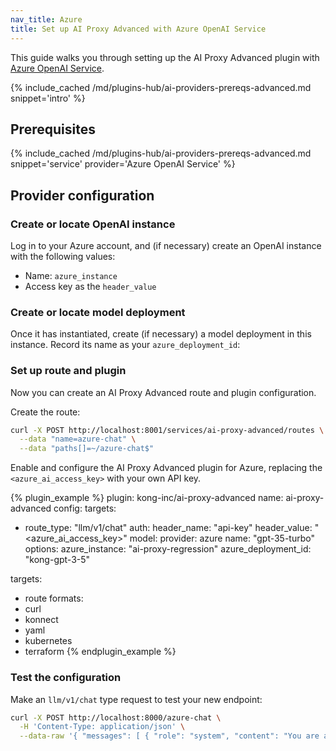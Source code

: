 ```yaml
---
nav_title: Azure
title: Set up AI Proxy Advanced with Azure OpenAI Service
---
```


This guide walks you through setting up the AI Proxy Advanced plugin with [Azure OpenAI Service](https://azure.microsoft.com/en-us/products/ai-services/openai-service).

{% include_cached /md/plugins-hub/ai-providers-prereqs-advanced.md snippet='intro' %}

## Prerequisites

{% include_cached /md/plugins-hub/ai-providers-prereqs-advanced.md snippet='service' provider='Azure OpenAI Service' %}

## Provider configuration

### Create or locate OpenAI instance

Log in to your Azure account, and (if necessary) create an OpenAI instance with the following values: 

* Name: `azure_instance`
* Access key as the `header_value`


### Create or locate model deployment

Once it has instantiated, create (if necessary) a model deployment in this instance. 
Record its name as your `azure_deployment_id`:

### Set up route and plugin

Now you can create an AI Proxy Advanced route and plugin configuration.

Create the route:

```bash
curl -X POST http://localhost:8001/services/ai-proxy-advanced/routes \
  --data "name=azure-chat" \
  --data "paths[]=~/azure-chat$"
```

Enable and configure the AI Proxy Advanced plugin for Azure, replacing the `<azure_ai_access_key>` with your own API key.

<!--vale off-->
{% plugin_example %}
plugin: kong-inc/ai-proxy-advanced
name: ai-proxy-advanced
config:
  targets:
  - route_type: "llm/v1/chat"
    auth:
      header_name: "api-key"
      header_value: "<azure_ai_access_key>"
    model:
      provider: azure
      name: "gpt-35-turbo"
      options:
        azure_instance: "ai-proxy-regression"
        azure_deployment_id: "kong-gpt-3-5"

targets:
  - route
formats:
  - curl
  - konnect
  - yaml
  - kubernetes
  - terraform
{% endplugin_example %}
<!--vale on-->

### Test the configuration

Make an `llm/v1/chat` type request to test your new endpoint:

```bash
curl -X POST http://localhost:8000/azure-chat \
  -H 'Content-Type: application/json' \
  --data-raw '{ "messages": [ { "role": "system", "content": "You are a mathematician" }, { "role": "user", "content": "What is 1+1?"} ] }'
```
